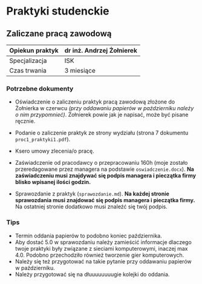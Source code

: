 # Praktyki studenckie
## Zaliczane pracą zawodową

| Opiekun praktyk | dr inż. Andrzej Żołnierek |
| --- | --- |
| Specjalizacja | ISK |
| Czas trwania | 3 miesiące |

### Potrzebne dokumenty

* Oświadczenie o zaliczeniu praktyk pracą zawodową złożone do Żołnierka w czerwcu *(przy oddawaniu papierów w październiku należy o nim przypomnieć)*. Żołnierek powie jak je napisać, może być pisane ręcznie.


* Podanie o zaliczenie praktyk ze strony wydziału (strona 7 dokumentu `proc1_praktyki1.pdf`).
* Ksero umowy zlecenia/o pracę.
* Zaświadczenie od pracodawcy o przepracowaniu 160h (moje zostało przeredagowane przez managera na podstawie `oswiadczenie.docx`). **Na zaświadczeniu musi znajdywać się podpis managera i pieczątka firmy blisko wpisanej ilości godzin.**
* Sprawozdanie z praktyk (`sprawozdanie.md`). **Na każdej stronie sprawozdania musi znajdować się podpis managera i pieczątka firmy.** Na ostatniej stronie dodatkowo musi znaleźć się twój podpis.

### Tips

* Termin oddania papierów to podobno koniec października.
* Aby dostać 5.0 w sprawozdaniu należy zamieścić informacje dlaczego twoje praktyki były związane z sieciami komputerowymi, inaczej max 4.0. Podobno przechodziło również tworzenie gier komputerowych.
* Należy się też przygotować na takie pytanie przy oddawaniu papierów w październiku.
* Należy przygotować się na dłuuuuuuuugie kolejki do oddania.
